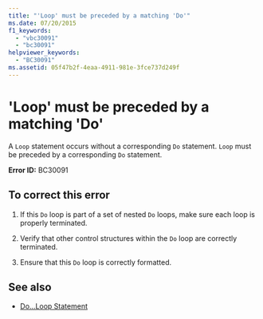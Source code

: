 ```yaml
---
title: "'Loop' must be preceded by a matching 'Do'"
ms.date: 07/20/2015
f1_keywords: 
  - "vbc30091"
  - "bc30091"
helpviewer_keywords: 
  - "BC30091"
ms.assetid: 05f47b2f-4eaa-4911-981e-3fce737d249f
---
```

# 'Loop' must be preceded by a matching 'Do'
A `Loop` statement occurs without a corresponding `Do` statement. `Loop` must be preceded by a corresponding `Do` statement.  
  
 **Error ID:** BC30091  
  
## To correct this error  
  
1. If this `Do` loop is part of a set of nested `Do` loops, make sure each loop is properly terminated.  
  
2. Verify that other control structures within the `Do` loop are correctly terminated.  
  
3. Ensure that this `Do` loop is correctly formatted.  
  
## See also

- [Do...Loop Statement](../../visual-basic/language-reference/statements/do-loop-statement.md)
